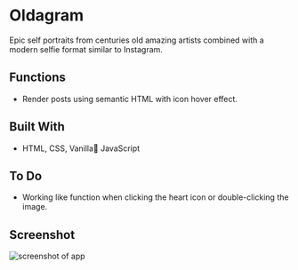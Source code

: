 # Oldagram

Epic self portraits from centuries old amazing artists combined with a modern selfie format similar to Instagram.

## Functions

* Render posts using semantic HTML with icon hover effect.

## Built With

* HTML, CSS, Vanilla🍦 JavaScript

## To Do

* Working like function when clicking the heart icon or double-clicking the image.

## Screenshot
![screenshot of app](https://api.microlink.io?url=https%3A%2F%2Foldagram.netlify.app%2F&overlay.browser=none&overlay.background=%23c1c1c1&screenshot=true&meta=false&embed=screenshot.url "Oldagram App Screenshot")